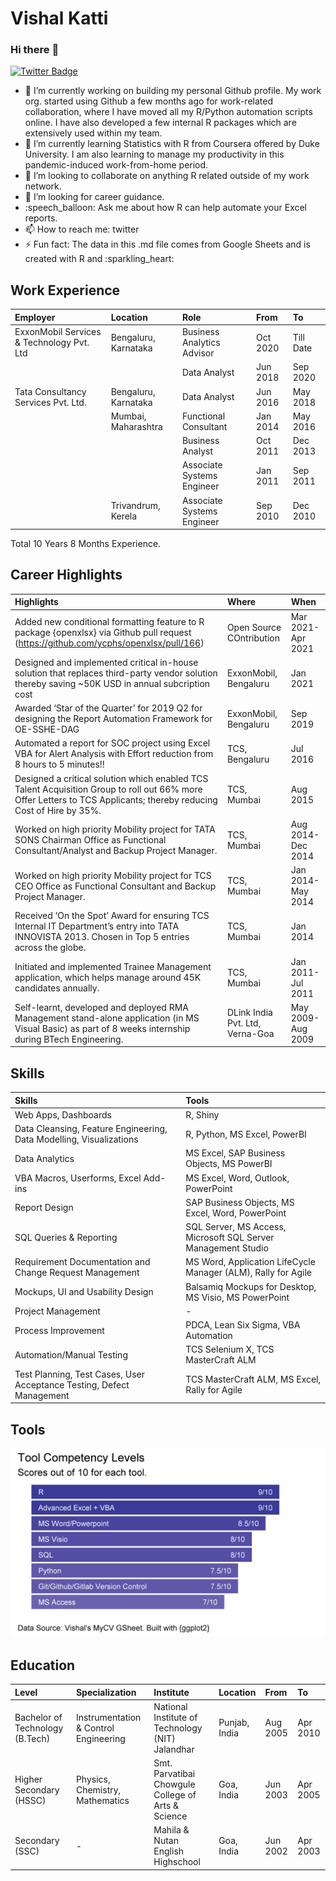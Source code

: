 Vishal Katti
================

### Hi there :wave:

[![Twitter
Badge](https://img.shields.io/badge/-Twitter-1ca0f1?style=flat-square&labelColor=1ca0f1&logo=twitter&logoColor=white&link=https://twitter.com/vishal_katti)](https://twitter.com/vishal_katti)

-   :telescope: I’m currently working on building my personal Github
    profile. My work org. started using Github a few months ago for
    work-related collaboration, where I have moved all my R/Python
    automation scripts online. I have also developed a few internal R
    packages which are extensively used within my team.
-   :seedling: I’m currently learning Statistics with R from Coursera
    offered by Duke University. I am also learning to manage my
    productivity in this pandemic-induced work-from-home period.
-   :dancers: I’m looking to collaborate on anything R related outside
    of my work network.
-   :thinking: I’m looking for career guidance.
-   :speech\_balloon: Ask me about how R can help automate your Excel
    reports.
-   :mailbox: How to reach me: twitter
-   :zap: Fun fact: The data in this .md file comes from Google Sheets
    and is created with R and :sparkling\_heart:

## Work Experience

| Employer                                  | Location             | Role                       | From     | To        |
|:------------------------------------------|:---------------------|:---------------------------|:---------|:----------|
| ExxonMobil Services & Technology Pvt. Ltd | Bengaluru, Karnataka | Business Analytics Advisor | Oct 2020 | Till Date |
|                                           |                      | Data Analyst               | Jun 2018 | Sep 2020  |
| Tata Consultancy Services Pvt. Ltd.       | Bengaluru, Karnataka | Data Analyst               | Jun 2016 | May 2018  |
|                                           | Mumbai, Maharashtra  | Functional Consultant      | Jan 2014 | May 2016  |
|                                           |                      | Business Analyst           | Oct 2011 | Dec 2013  |
|                                           |                      | Associate Systems Engineer | Jan 2011 | Sep 2011  |
|                                           | Trivandrum, Kerela   | Associate Systems Engineer | Sep 2010 | Dec 2010  |

Total 10 Years 8 Months Experience.

## Career Highlights

| Highlights                                                                                                                                                          | Where                           | When              |
|:--------------------------------------------------------------------------------------------------------------------------------------------------------------------|:--------------------------------|:------------------|
| Added new conditional formatting feature to R package {openxlsx} via Github pull request (<https://github.com/ycphs/openxlsx/pull/166>)                             | Open Source COntribution        | Mar 2021-Apr 2021 |
| Designed and implemented critical in-house solution that replaces third-party vendor solution thereby saving \~50K USD in annual subcription cost                   | ExxonMobil, Bengaluru           | Jan 2021          |
| Awarded ‘Star of the Quarter’ for 2019 Q2 for designing the Report Automation Framework for OE-SSHE-DAG                                                             | ExxonMobil, Bengaluru           | Sep 2019          |
| Automated a report for SOC project using Excel VBA for Alert Analysis with Effort reduction from 8 hours to 5 minutes!!                                             | TCS, Bengaluru                  | Jul 2016          |
| Designed a critical solution which enabled TCS Talent Acquisition Group to roll out 66% more Offer Letters to TCS Applicants; thereby reducing Cost of Hire by 35%. | TCS, Mumbai                     | Aug 2015          |
| Worked on high priority Mobility project for TATA SONS Chairman Office as Functional Consultant/Analyst and Backup Project Manager.                                 | TCS, Mumbai                     | Aug 2014-Dec 2014 |
| Worked on high priority Mobility project for TCS CEO Office as Functional Consultant and Backup Project Manager.                                                    | TCS, Mumbai                     | Jan 2014-May 2014 |
| Received ‘On the Spot’ Award for ensuring TCS Internal IT Department’s entry into TATA INNOVISTA 2013. Chosen in Top 5 entries across the globe.                    | TCS, Mumbai                     | Jan 2014          |
| Initiated and implemented Trainee Management application, which helps manage around 45K candidates annually.                                                        | TCS, Mumbai                     | Jan 2011-Jul 2011 |
| Self-learnt, developed and deployed RMA Management stand-alone application (in MS Visual Basic) as part of 8 weeks internship during BTech Engineering.             | DLink India Pvt. Ltd, Verna-Goa | May 2009-Aug 2009 |

## Skills

| Skills                                                                | Tools                                                         |
|:----------------------------------------------------------------------|:--------------------------------------------------------------|
| Web Apps, Dashboards                                                  | R, Shiny                                                      |
| Data Cleansing, Feature Engineering, Data Modelling, Visualizations   | R, Python, MS Excel, PowerBI                                  |
| Data Analytics                                                        | MS Excel, SAP Business Objects, MS PowerBI                    |
| VBA Macros, Userforms, Excel Add-ins                                  | MS Excel, Word, Outlook, PowerPoint                           |
| Report Design                                                         | SAP Business Objects, MS Excel, Word, PowerPoint              |
| SQL Queries & Reporting                                               | SQL Server, MS Access, Microsoft SQL Server Management Studio |
| Requirement Documentation and Change Request Management               | MS Word, Application LifeCycle Manager (ALM), Rally for Agile |
| Mockups, UI and Usability Design                                      | Balsamiq Mockups for Desktop, MS Visio, MS PowerPoint         |
| Project Management                                                    | \-                                                            |
| Process Improvement                                                   | PDCA, Lean Six Sigma, VBA Automation                          |
| Automation/Manual Testing                                             | TCS Selenium X, TCS MasterCraft ALM                           |
| Test Planning, Test Cases, User Acceptance Testing, Defect Management | TCS MasterCraft ALM, MS Excel, Rally for Agile                |

## Tools

![](Images/tools.png)

## Education

| Level                           | Specialization                        | Institute                                          | Location      | From     | To       |
|:--------------------------------|:--------------------------------------|:---------------------------------------------------|:--------------|:---------|:---------|
| Bachelor of Technology (B.Tech) | Instrumentation & Control Engineering | National Institute of Technology (NIT) Jalandhar   | Punjab, India | Aug 2005 | Apr 2010 |
| Higher Secondary (HSSC)         | Physics, Chemistry, Mathematics       | Smt. Parvatibai Chowgule College of Arts & Science | Goa, India    | Jun 2003 | Apr 2005 |
| Secondary (SSC)                 | \-                                    | Mahila & Nutan English Highschool                  | Goa, India    | Jun 2002 | Apr 2003 |
